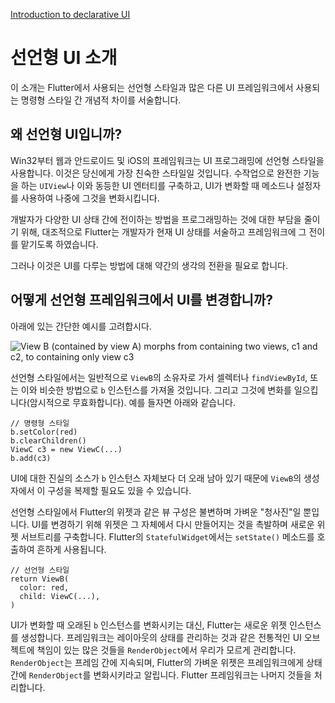 [Introduction to declarative UI](https://flutter.io/docs/get-started/flutter-for/declarative)

# 선언형 UI 소개

이 소개는 Flutter에서 사용되는 선언형 스타일과 많은 다른 UI 프레임워크에서 사용되는 명령형 스타일 간 개념적 차이를 서술합니다.

## 왜 선언형 UI입니까?

Win32부터 웹과 안드로이드 및 iOS의 프레임워크는 UI 프로그래밍에 선언형 스타일을 사용합니다. 이것은 당신에게 가장 친숙한 스타일일 것입니다. 수작업으로 완전한 기능을 하는 `UIView`나 이와 동등한 UI 엔터티를 구축하고, UI가 변화할 때 메소드나 설정자를 사용하여 나중에 그것을 변화시킵니다.

개발자가 다양한 UI 상태 간에 전이하는 방법을 프로그래밍하는 것에 대한 부담을 줄이기 위해, 대조적으로 Flutter는 개발자가 현재 UI 상태를 서술하고 프레임워크에 그 전이를 맡기도록 하였습니다.

그러나 이것은 UI를 다루는 방법에 대해 약간의 생각의 전환을 필요로 합니다.

## 어떻게 선언형 프레임워크에서 UI를 변경합니까?

아래에 있는 간단한 예시를 고려합시다.

![View B (contained by view A) morphs from containing two views, c1 and c2, to containing only view c3](https://flutter.io/images/declarativeUIchanges.png)

선언형 스타일에서는 일반적으로 `ViewB`의 소유자로 가서 셀렉터나 `findViewById`, 또는 이와 비슷한 방법으로 `b` 인스턴스를 가져올 것입니다. 그리고 그것에 변화를 일으킵니다(암시적으로 무효화합니다). 예를 들자면 아래와 같습니다.

```
// 명령형 스타일
b.setColor(red)
b.clearChildren()
ViewC c3 = new ViewC(...)
b.add(c3)
```

UI에 대한 진실의 소스가 `b` 인스턴스 자체보다 더 오래 남아 있기 때문에 `ViewB`의 생성자에서 이 구성을 복제할 필요도 있을 수 있습니다.

선언형 스타일에서 Flutter의 위젯과 같은 뷰 구성은 불변하며 가벼운 "청사진"일 뿐입니다. UI를 변경하기 위해 위젯은 그 자체에서 다시 만들어지는 것을 촉발하며 새로운 위젯 서브트리를 구축합니다. Flutter의 `StatefulWidget`에서는 `setState()` 메소드를 호출하여 흔하게 사용됩니다.

```
// 선언형 스타일
return ViewB(
  color: red,
  child: ViewC(...),
)
```

UI가 변화할 때 오래된 `b` 인스턴스를 변화시키는 대신, Flutter는 새로운 위젯 인스턴스를 생성합니다. 프레임워크는 레이아웃의 상태를 관리하는 것과 같은 전통적인 UI 오브젝트에 책임이 있는 많은 것들을 `RenderObject`에서 우리가 모르게 관리합니다. `RenderObject`는 프레임 간에 지속되며, Flutter의 가벼운 위젯은 프레임워크에게 상태 간에 `RenderObject`를 변화시키라고 알립니다. Flutter 프레임워크는 나머지 것들을 처리합니다.